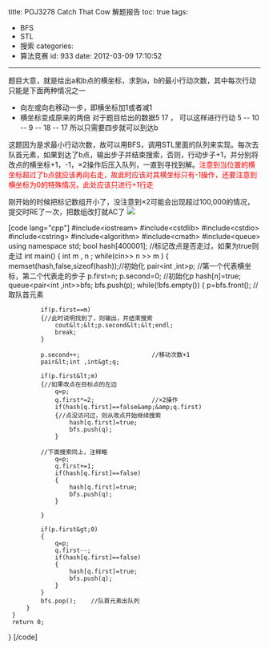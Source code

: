 title: POJ3278 Catch That Cow 解题报告
toc: true
tags:
  - BFS
  - STL
  - 搜索
categories:
  - 算法竞赛
id: 933
date: 2012-03-09 17:10:52
---

题目大意，就是给出a和b点的横坐标，求到a，b的最小行动次数，其中每次行动只能是下面两种情况之一

*   向左或向右移动一步，即横坐标加1或者减1
*   横坐标变成原来的两倍
对于题目给出的数据5 17 ， 可以这样进行行动  5 -- 10 -- 9 -- 18 -- 17  所以只需要四步就可以到达b

这题因为是求最小行动次数，故可以用BFS，调用STL里面的队列来实现。每次去队首元素，如果到达了b点，输出步子并结束搜索，否则，行动步子+1，并分别将改点的横坐标+1，-1，×2操作后压入队列，一直到寻找到解。<font color="red">注意到当位置的横坐标超过了b点就应该再向右走，故此时应该对其横坐标只有-1操作，还要注意到横坐标为0的特殊情况，此处应该只进行+1行走</font>

刚开始的时候把标记数组开小了，没注意到×2可能会出现超过100,000的情况，提交时RE了一次，把数组改打就AC了
![](http://pic002.cnblogs.com/images/2011/315754/2011072317145432.png)

[code lang="cpp"]
#include&lt;iostream&gt;
 #include&lt;cstdlib&gt;
 #include&lt;cstdio&gt;
 #include&lt;cstring&gt;
 #include&lt;algorithm&gt;
 #include&lt;cmath&gt;
 #include&lt;queue&gt;
 using namespace std;
 bool hash[400001];    //标记改点是否走过，如果为true则走过
 int main()
 {
     int m , n ;
     while(cin&gt;&gt; n &gt;&gt; m )
     {
         memset(hash,false,sizeof(hash));//初始化
         pair&lt;int ,int&gt;p;                //第一个代表横坐标，第二个代表走的步子
         p.first=n;
         p.second=0;                        //初始化p
         hash[n]=true;
         queue&lt;pair&lt;int ,int&gt;&gt;bfs;
         bfs.push(p);
         while(!bfs.empty())
         {
             p=bfs.front();        //取队首元素

             if(p.first==m)
             {//此时说明找到了，则输出，并结束搜索
                 cout&lt;&lt;p.second&lt;&lt;endl;
                 break;
             }

             p.second++;                    //移动次数+1
             pair&lt;int ,int&gt;q;            

             if(p.first&lt;m)
             {//如果改点在目标点的左边
                 q=p;
                 q.first*=2;                //×2操作
                 if(hash[q.first]==false&amp;&amp;q.first)
                 {//点没访问过，则从改点开始继续搜索
                     hash[q.first]=true;
                     bfs.push(q);
                 }

             //下面搜索同上，注释略
                 q=p;
                 q.first+=1;                
                 if(hash[q.first]==false)
                 {
                     hash[q.first]=true;
                     bfs.push(q);
                 }

             }

             if(p.first&gt;0)
             {
                 q=p;
                 q.first--;
                 if(hash[q.first]==false)
                 {
                     hash[q.first]=true;
                     bfs.push(q);
                 }
             }
             bfs.pop();    //队首元素出队列
         }
     }
     return 0;
 }
[/code]